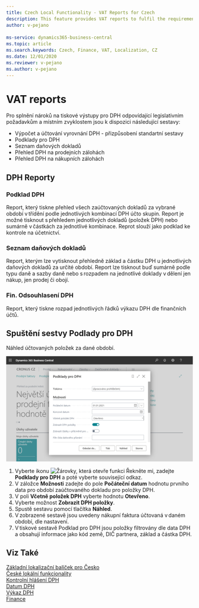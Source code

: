 ```yaml
---
title: Czech Local Functionality - VAT Reports for Czech
description: This feature provides VAT reports to fulfil the requirements in legislation reporting and local reporting practices of Czech companies.
author: v-pejano

ms-service: dynamics365-business-central
ms.topic: article
ms.search.keywords: Czech, Finance, VAT, Localization, CZ
ms.date: 12/01/2020
ms.reviewer: v-pejano
ms.author: v-pejano
---
```



# VAT reports

Pro splnění nároků na tiskové výstupy pro DPH odpovídající legislativním požadavkům a místním zvyklostem jsou k dispozici následující sestavy:  

- Výpočet a účtování vyrovnání DPH - přizpůsobení standartní sestavy
- Podklady pro DPH
- Seznam daňových dokladů
- Přehled DPH na prodejních zálohách
- Přehled DPH na nákupních zálohách

## DPH Reporty
### Podklad DPH
Report, který tiskne přehled všech zaúčtovaných dokladů za vybrané období v třídění podle jednotlivých kombinací DPH účto skupin. Report je možné tisknout s přehledem jednotlivých dokladů (položek DPH) nebo sumárně v částkách za jednotlivé kombinace. Reprot slouží jako podklad ke kontrole na účetnictví.  

### Seznam daňových dokladů
Report, kterým lze vytisknout přehledně základ a částku DPH u jednotlivých daňových dokladů za určité období. Report lze tisknout buď sumárně podle typu daně a sazby daně nebo s rozpadem na jednotlivé doklady v dělení jen nákup, jen prodej či obojí.  

### Fin. Odsouhlasení DPH
Report, který tiskne rozpad jednotlivých řádků výkazu DPH dle finančních účtů.   

## Spuštění sestvy Podlady pro DPH

Náhled účtovaných položek za dané období.

![Podklady pro DPH](Media/vat-statements-cz.png)

1. Vyberte ikonu ![Žárovky, která otevře funkci Řekněte mi](../../media/ui-search/search_small.png "Řekněte mi, co chcete dělat"), zadejte **Podklady pro DPH** a poté vyberte související odkaz.
2. V záložce **Možnosti** zadejte do pole **Počáteční datum** hodnotu prvního data pro období zaúčtovaného dokladu pro položky DPH.
3. V poli **Včetně položek DPH** vyberte hodnotu **Otevřeno**.
4. Vyberte možnost **Zobrazit DPH položky**.
5. Spustě sestavu pomocí tlačítka **Náhled**.
6. V zobrazené sestavě jsou uvedeny nákupní faktura účtovaná v daném období, dle nastavení.
7. V tiskové sestavě Podklad pro DPH jsou položky filtrovány dle data DPH a obsahují informace jako kód země, DIČ partnera, základ a částka DPH. 



## Viz Také

[Základní lokalizační balíček pro Česko](ui-extensions-core-localization-pack-cz.md)  
[České lokální funkcionality](czech-local-functionality.md)  
[Kontrolní hlášení DPH](how-to-create-vat-control-report.md)  
[Datum DPH](how-to-setup-vat-date.md)  
[Výkaz DPH](vat-statement.md)  
[Finance](../../finance.md)  
